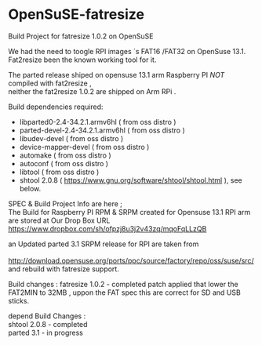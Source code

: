 OpenSuSE-fatresize
==================

Build Project for fatresize 1.0.2 on  OpenSuSE


We had the need to toogle RPI images ´s FAT16 /FAT32  on OpenSuse 13.1.<br>
Fat2resize been the known working tool for it.<br>

The  parted release shiped on opensuse 13.1 arm Raspberry PI  _NOT_ compiled with fat2resize , <br>
neither the fat2resize 1.0.2 are shipped on Arm RPi  .<br>



Build dependencies required:

  - libparted0-2.4-34.2.1.armv6hl ( from oss distro )
  - parted-devel-2.4-34.2.1.armv6hl ( from oss distro )
  - libudev-devel  ( from oss distro )
  - device-mapper-devel  ( from oss distro )
  - automake ( from oss distro )
  - autoconf ( from oss distro )
  - libtool ( from oss distro )
  - shtool 2.0.8 ( https://www.gnu.org/software/shtool/shtool.html ), see below.

 SPEC & Build Project Info are here ; <br>
 The Build for Raspberry PI RPM & SRPM created for Opensuse 13.1 RPI arm <br>
 are stored at Our Drop Box URL https://www.dropbox.com/sh/ofpzj8u3j2v43zq/mqoFqLLzQB 

 an Updated parted 3.1 SRPM release for RPI are taken from  <br>  
 http://download.opensuse.org/ports/ppc/source/factory/repo/oss/suse/src/ <br> 
 and rebuild with fatresize support.  <br> 


 Build changes :
  fatresize 1.0.2    -  completed
  patch applied that lower the FAT2MIN to 32MB , uppon the FAT spec this are correct for SD and USB sticks. <br> 


 depend Build Changes :  <br> 
  shtool 2.0.8    - completed   <br> 
  parted 3.1      - in progress  <br> 

  
